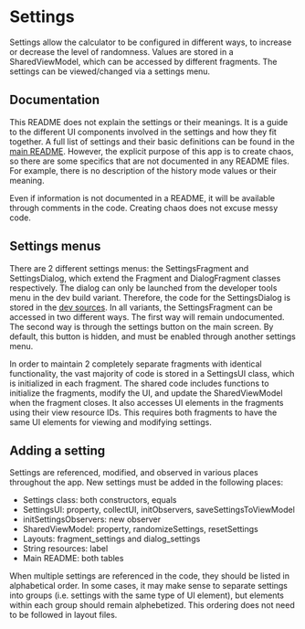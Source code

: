 # Settings

Settings allow the calculator to be configured in different ways, to increase or decrease the level of randomness.
Values are stored in a SharedViewModel, which can be accessed by different fragments. 
The settings can be viewed/changed via a settings menu.

## Documentation
This README does not explain the settings or their meanings. 
It is a guide to the different UI components involved in the settings and how they fit together.
A full list of settings and their basic definitions can be found in the [main README](https://github.com/lbressler13/trick-calculator/blob/main/README.md).
However, the explicit purpose of this app is to create chaos, so there are some specifics that are not documented in any README files.
For example, there is no description of the history mode values or their meaning.

Even if information is not documented in a README, it will be available through comments in the code.
Creating chaos does not excuse messy code.

## Settings menus
There are 2 different settings menus: the SettingsFragment and SettingsDialog, which extend the Fragment and DialogFragment classes respectively.
The dialog can only be launched from the developer tools menu in the dev build variant.
Therefore, the code for the SettingsDialog is stored in the [dev sources](https://github.com/lbressler13/trick-calculator/tree/main/app/src/dev/java/xyz/lbres/trickcalculator/ui/settings/SettingsDialog.kt).
In all variants, the SettingsFragment can be accessed in two different ways.
The first way will remain undocumented.
The second way is through the settings button on the main screen.
By default, this button is hidden, and must be enabled through another settings menu.

In order to maintain 2 completely separate fragments with identical functionality, the vast majority of code is stored in a SettingsUI class, which is initialized in each fragment.
The shared code includes functions to initialize the fragments, modify the UI, and update the SharedViewModel when the fragment closes.
It also accesses UI elements in the fragments using their view resource IDs.
This requires both fragments to have the same UI elements for viewing and modifying settings.

## Adding a setting
Settings are referenced, modified, and observed in various places throughout the app.
New settings must be added in the following places:
* Settings class: both constructors, equals
* SettingsUI: property, collectUI, initObservers, saveSettingsToViewModel
* initSettingsObservers: new observer
* SharedViewModel: property, randomizeSettings, resetSettings
* Layouts: fragment_settings and dialog_settings
* String resources: label
* Main README: both tables

When multiple settings are referenced in the code, they should be listed in alphabetical order.
In some cases, it may make sense to separate settings into groups (i.e. settings with the same type of UI element), but elements within each group should remain alphebetized.
This ordering does not need to be followed in layout files.
